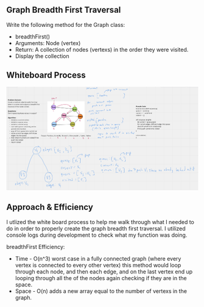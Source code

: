 ## Graph Breadth First Traversal
Write the following method for the Graph class:
- breadthFirst()
- Arguments: Node (vertex)
- Return: A collection of nodes (vertexs) in the order they were visited.
- Display the collection


## Whiteboard Process
<!-- Embedded whiteboard image -->
![whiteboard img](graph-breadth-first.png)

## Approach & Efficiency
<!-- What approach did you take? Discuss Why. What is the Big O space/time for this approach? -->
I utlized the white board process to help me walk through what I needed to do in order to properly create the graph breadth first traversal. I utilized console logs during development to check what my function was doing.

breadthFirst Efficiency:
- Time - O(n^3) worst case in a fully connected graph (where every vertex is connected to every other vertex) this method would loop through each node, and then each edge, and on the last vertex end up looping through all the of the nodes again checking if they are in the space.
- Space - O(n) adds a new array equal to the number of vertexs in the graph.
